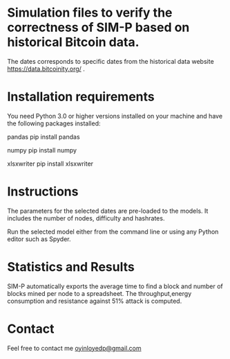 # Simulation files to verify the correctness of SIM-P based on historical Bitcoin data.

The dates corresponds to specific dates from the historical data website https://data.bitcoinity.org/ .

# Installation requirements
You need Python 3.0 or higher versions installed on your machine and have the following packages installed:

pandas pip install pandas

numpy pip install numpy

xlsxwriter pip install xlsxwriter

# Instructions
The parameters for the selected dates are pre-loaded to the models. It includes the number of nodes, difficulty and hashrates.

Run the selected model either from the command line or using any Python editor such as Spyder.

# Statistics and Results
SIM-P automatically exports the average time to find a block and number of blocks mined per node to a spreadsheet. The throughput,energy consumption and resistance against 51% attack is computed.

# Contact
Feel free to contact me oyinloyedp@gmail.com
